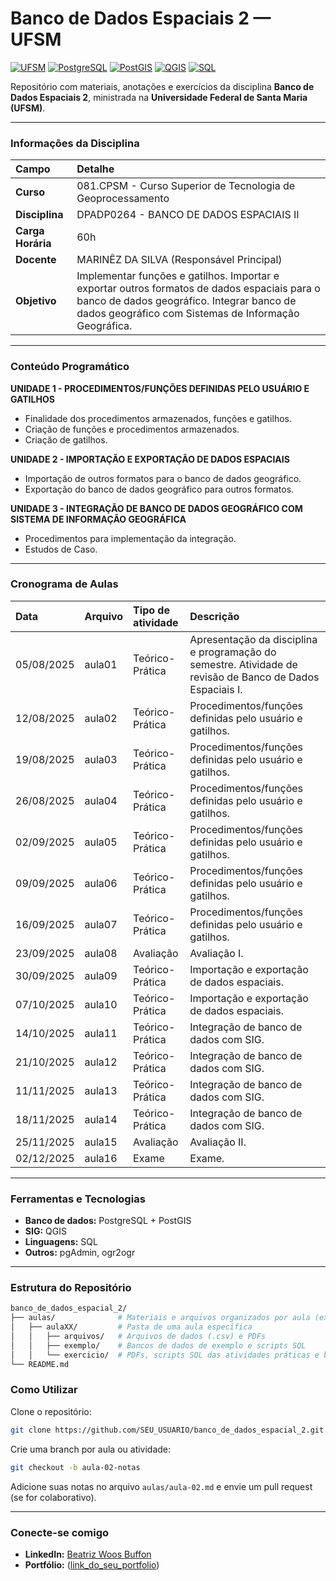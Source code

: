 # Banco de Dados Espaciais 2 — UFSM

[![UFSM](https://img.shields.io/badge/UFSM-Universidade%20Federal%20de%20Santa%20Maria-blue)](https://www.ufsm.br)
[![PostgreSQL](https://img.shields.io/badge/PostgreSQL-14+-336791?logo=postgresql&logoColor=white)](https://www.postgresql.org/)
[![PostGIS](https://img.shields.io/badge/PostGIS-3.3+-A6CE39?logo=postgis&logoColor=white)](https://postgis.net/)
[![QGIS](https://img.shields.io/badge/QGIS-3.30+-93b023?logo=qgis&logoColor=white)](https://qgis.org/)
[![SQL](https://img.shields.io/badge/SQL-Structured%20Query%20Language-lightgrey)](https://en.wikipedia.org/wiki/SQL)

Repositório com materiais, anotações e exercícios da disciplina **Banco de Dados Espaciais 2**, ministrada na **Universidade Federal de Santa Maria (UFSM)**.

---

### Informações da Disciplina

| Campo | Detalhe |
| :--- | :--- |
| **Curso** | 081.CPSM - Curso Superior de Tecnologia de Geoprocessamento |
| **Disciplina** | DPADP0264 - BANCO DE DADOS ESPACIAIS II |
| **Carga Horária** | 60h |
| **Docente** | MARINÊZ DA SILVA (Responsável Principal) |
| **Objetivo** | Implementar funções e gatilhos. Importar e exportar outros formatos de dados espaciais para o banco de dados geográfico. Integrar banco de dados geográfico com Sistemas de Informação Geográfica. |

---

### Conteúdo Programático

**UNIDADE 1 - PROCEDIMENTOS/FUNÇÕES DEFINIDAS PELO USUÁRIO E GATILHOS**
* Finalidade dos procedimentos armazenados, funções e gatilhos.
* Criação de funções e procedimentos armazenados.
* Criação de gatilhos.

**UNIDADE 2 - IMPORTAÇÃO E EXPORTAÇÃO DE DADOS ESPACIAIS**
* Importação de outros formatos para o banco de dados geográfico.
* Exportação do banco de dados geográfico para outros formatos.

**UNIDADE 3 - INTEGRAÇÃO DE BANCO DE DADOS GEOGRÁFICO COM SISTEMA DE INFORMAÇÃO GEOGRÁFICA**
* Procedimentos para implementação da integração.
* Estudos de Caso.

---

### Cronograma de Aulas

| Data | Arquivo | Tipo de atividade | Descrição |
| :--- | :--- | :--- | :--- |
| 05/08/2025 | aula01 | Teórico-Prática | Apresentação da disciplina e programação do semestre. Atividade de revisão de Banco de Dados Espaciais I. |
| 12/08/2025 | aula02 | Teórico-Prática | Procedimentos/funções definidas pelo usuário e gatilhos. |
| 19/08/2025 | aula03 | Teórico-Prática | Procedimentos/funções definidas pelo usuário e gatilhos. |
| 26/08/2025 | aula04 | Teórico-Prática | Procedimentos/funções definidas pelo usuário e gatilhos. |
| 02/09/2025 | aula05 | Teórico-Prática | Procedimentos/funções definidas pelo usuário e gatilhos. |
| 09/09/2025 | aula06 | Teórico-Prática | Procedimentos/funções definidas pelo usuário e gatilhos. |
| 16/09/2025 | aula07 | Teórico-Prática | Procedimentos/funções definidas pelo usuário e gatilhos. |
| 23/09/2025 | aula08 | Avaliação | Avaliação I. |
| 30/09/2025 | aula09 | Teórico-Prática | Importação e exportação de dados espaciais. |
| 07/10/2025 | aula10 | Teórico-Prática | Importação e exportação de dados espaciais. |
| 14/10/2025 | aula11 | Teórico-Prática | Integração de banco de dados com SIG. |
| 21/10/2025 | aula12 | Teórico-Prática | Integração de banco de dados com SIG. |
| 11/11/2025 | aula13 | Teórico-Prática | Integração de banco de dados com SIG. |
| 18/11/2025 | aula14 | Teórico-Prática | Integração de banco de dados com SIG. |
| 25/11/2025 | aula15 | Avaliação | Avaliação II. |
| 02/12/2025 | aula16 | Exame | Exame. |

---

### Ferramentas e Tecnologias
* **Banco de dados:** PostgreSQL + PostGIS
* **SIG:** QGIS
* **Linguagens:** SQL
* **Outros:** pgAdmin, ogr2ogr

---

### Estrutura do Repositório
```bash
banco_de_dados_espacial_2/
├── aulas/              # Materiais e arquivos organizados por aula (ex: aula01, aula02, etc.)
│   ├── aulaXX/         # Pasta de uma aula específica
│   │   ├── arquivos/   # Arquivos de dados (.csv) e PDFs
│   │   ├── exemplo/    # Bancos de dados de exemplo e scripts SQL
│   │   └── exercicio/  # PDFs, scripts SQL das atividades práticas e banco de dados
└── README.md
```

### Como Utilizar

Clone o repositório:
```bash
git clone https://github.com/SEU_USUARIO/banco_de_dados_espacial_2.git
```
Crie uma branch por aula ou atividade:
```bash
git checkout -b aula-02-notas
```

Adicione suas notas no arquivo `aulas/aula-02.md` e envie um pull request (se for colaborativo).

---

### Conecte-se comigo
* **LinkedIn:** [Beatriz Woos Buffon](https://www.linkedin.com/in/beatriz-woos-buffon-102ab5191/)
* **Portfólio:** ([link_do_seu_portfolio](https://beatrizbuffon21.github.io/))

